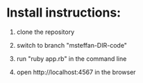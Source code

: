 # Install instructions:
1) clone the repository

2) switch to branch "msteffan-DIR-code"

3) run "ruby app.rb" in the command line

4) open http://localhost:4567 in the browser



